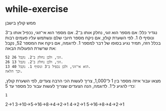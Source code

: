 # while-exercise
ממש קולץ בישבן

נגדיר כלל: אם מספר הוא זוגי, נחלק אותו ב־2. אם מספר הוא אי־זוגי, נכפיל אותו ב־3 ונוסיף לו 1.
לפי השערת קולץ, אם ניקח מספר חיובי שלם ונשתמש עליו פעמים רבות בכלל הזה, תמיד נגיע בסופו של דבר למספר 1.
לדוגמה, אם ניקח את המספר 52, נקבל את שרשרת הפעולות הבאה:

    52 זוגי, ולכן נחלק ב־2. נקבל 26.
    26 זוגי, ולכן נחלק ב־2. נקבל 13.
    13 הוא אי־זוגי, ולכן נכפיל ב־3 ונוסיף 1. נקבל 40.
    וכך הלאה.

מצאו עבור איזה מספר בין 1 ל־1,000, צריך לעשות הכי הרבה צעדים, לפי השערת קולץ, כדי להגיע ל־1.
לדוגמה, הנה הצעדים שצריך לעשות עבור כל מספר עד 5:

    1

2→1
3→10→5→16→8→4→2→1
4→2→1
5→16→8→4→2→1
